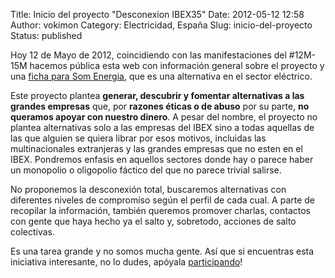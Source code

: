 Title: Inicio del proyecto "Desconexion IBEX35"
Date: 2012-05-12 12:58
Author: vokimon
Category: Electricidad, España
Slug: inicio-del-proyecto
Status: published

Hoy 12 de Mayo de 2012, coincidiendo con las manifestaciones del \#12M-15M hacemos pública esta web con información general sobre el proyecto y una [ficha para Som Energia](http://desconexionibex35.org/blog/alternativa/electricas-som-energia/), que es una alternativa en el sector eléctrico.

Este proyecto plantea **generar, descubrir y fomentar alternativas a las grandes empresas** que, por **razones éticas o de abuso** por su parte, **no queramos apoyar con nuestro dinero**. A pesar del nombre, el proyecto no plantea alternativas solo a las empresas del IBEX sino a todas aquellas de las que alguien se quiera librar por esos motivos, incluidas las multinacionales extranjeras y las grandes empresas que no esten en el IBEX. Pondremos enfasis en aquellos sectores donde hay o parece haber un monopolio o oligopolio fáctico del que no parece trivial salirse.

No proponemos la desconexión total, buscaremos alternativas con diferentes niveles de compromiso según el perfil de cada cual. A parte de recopilar la información, también queremos promover charlas, contactos con gente que haya hecho ya el salto y, sobretodo, acciones de salto colectivas.

Es una tarea grande y no somos mucha gente. Así que si encuentras esta iniciativa interesante, no lo dudes, apóyala [participando](http://desconexionibex35.org/blog/colabora)!
